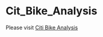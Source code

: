 # Cit_Bike_Analysis

Please visit [Citi Bike Analysis](https://public.tableau.com/profile/denis.cohen#!/vizhome/CitiBikeAnalytics_15812060699440/Story1)
